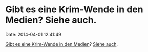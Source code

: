 Gibt es eine Krim-Wende in den Medien? Siehe auch.
==================================================

Date: 2014-04-01 12:41:49

[Gibt es eine Krim-Wende in den
Medien](http://spiegel.de/article.do?id=961623)? [Siehe
auch](http://www.sueddeutsche.de/politik/krim-krise-diffamiert-als-russlandversteher-1.1925559).
